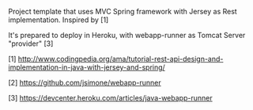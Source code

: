 Project template that uses MVC Spring framework with Jersey as Rest implementation. Inspired by [1]

It's prepared to deploy in Heroku, with webapp-runner as Tomcat Server "provider" [3]

[1] http://www.codingpedia.org/ama/tutorial-rest-api-design-and-implementation-in-java-with-jersey-and-spring/

[2] https://github.com/jsimone/webapp-runner

[3] https://devcenter.heroku.com/articles/java-webapp-runner
